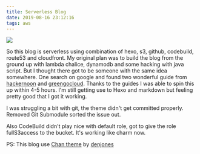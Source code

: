 ```yaml
---
title: Serverless Blog
date: 2019-08-16 23:12:16
tags: aws
---
```


![](https://symbols.getvecta.com/stencil_83/41_hexo.7ac4fbdab4.svg)

So this blog is serverless using combination of hexo, s3, github, codebuild, route53 and cloudfront. My original plan was to build the blog from the ground up with lambda chalice, dynamodb and some hacking with java script. But I thought there got to be someone with the same idea somewhere. One search on google and found two wonderful guide from [hackernoon](https://hackernoon.com/build-a-serverless-production-ready-blog-b1583c0a5ac2) and [greengocloud](https://greengocloud.com/2018/08/28/How-to-Make-a-Fast-and-Cheap-Serverless-Blog/). Thanks to the guides I was able to spin this up within 4-5 hours. I'm still getting use to Hexo and markdown but feeling pretty good that I got it working.

I was struggling a bit with git, the theme didn't get committed properly. Removed Git Submodule sorted the issue out.

Also CodeBuild didn't play nice with default role, got to give the role fullS3access to the bucket. It's working like charm now.

PS: This blog use [Chan theme](https://github.com/denjones/hexo-theme-chan) by [denjones](https://github.com/denjones)
